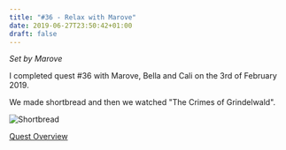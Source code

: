 ```yaml
---
title: "#36 - Relax with Marove"
date: 2019-06-27T23:50:42+01:00
draft: false
---
```


*Set by Marove*

I completed quest #36 with Marove, Bella and Cali on the 3rd of February 2019.

We made shortbread and then we watched "The Crimes of Grindelwald".

![Shortbread][shortbread]

[Quest Overview](/en/quest)

[shortbread]: /quest/quest-36_shortbread.jpg